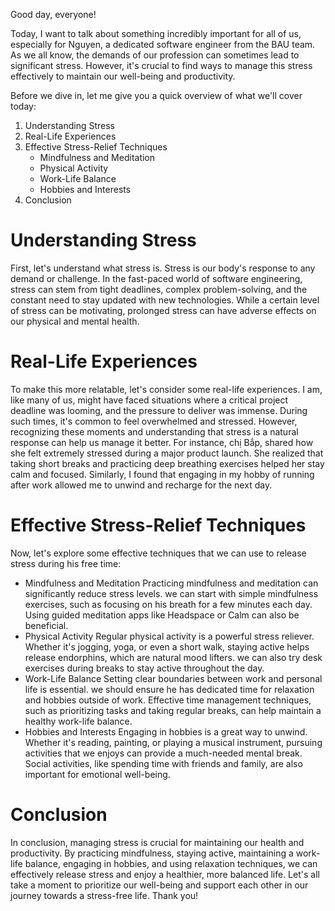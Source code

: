 Good day, everyone!

Today, I want to talk about something incredibly important for all of us, especially for Nguyen, a dedicated software engineer from the BAU team. As we all know, the demands of our profession can sometimes lead to significant stress. However, it's crucial to find ways to manage this stress effectively to maintain our well-being and productivity.

Before we dive in, let me give you a quick overview of what we'll cover today:

1. Understanding Stress
2. Real-Life Experiences
3. Effective Stress-Relief Techniques
    + Mindfulness and Meditation
    + Physical Activity
    + Work-Life Balance
    + Hobbies and Interests
4. Conclusion

#  Understanding Stress
First, let's understand what stress is. Stress is our body's response to any demand or challenge. In the fast-paced world of software engineering, stress can stem from tight deadlines, complex problem-solving, and the constant need to stay updated with new technologies. While a certain level of stress can be motivating, prolonged stress can have adverse effects on our physical and mental health.
# Real-Life Experiences
To make this more relatable, let's consider some real-life experiences. I am, like many of us, might have faced situations where a critical project deadline was looming, and the pressure to deliver was immense. During such times, it's common to feel overwhelmed and stressed. However, recognizing these moments and understanding that stress is a natural response can help us manage it better.
For instance, chị Bắp, shared how she felt extremely stressed during a major product launch. She realized that taking short breaks and practicing deep breathing exercises helped her stay calm and focused. Similarly, I found that engaging in my hobby of running after work allowed me to unwind and recharge for the next day.

# Effective Stress-Relief Techniques
Now, let's explore some effective techniques that we can use to release stress during his free time:
+ Mindfulness and Meditation
    Practicing mindfulness and meditation can significantly reduce stress levels. we can start with simple mindfulness exercises, such as focusing on his breath for a few minutes each day. Using guided meditation apps like Headspace or Calm can also be beneficial.
+ Physical Activity
    Regular physical activity is a powerful stress reliever. Whether it's jogging, yoga, or even a short walk, staying active helps release endorphins, which are natural mood lifters. we can also try desk exercises during breaks to stay active throughout the day.
+ Work-Life Balance
    Setting clear boundaries between work and personal life is essential. we should ensure he has dedicated time for relaxation and hobbies outside of work. Effective time management techniques, such as prioritizing tasks and taking regular breaks, can help maintain a healthy work-life balance.
+ Hobbies and Interests
    Engaging in hobbies is a great way to unwind. Whether it's reading, painting, or playing a musical instrument, pursuing activities that we enjoys can provide a much-needed mental break. Social activities, like spending time with friends and family, are also important for emotional well-being.

# Conclusion
In conclusion, managing stress is crucial for maintaining our health and productivity. By practicing mindfulness, staying active, maintaining a work-life balance, engaging in hobbies, and using relaxation techniques, we can effectively release stress and enjoy a healthier, more balanced life.
Let's all take a moment to prioritize our well-being and support each other in our journey towards a stress-free life. Thank you!
